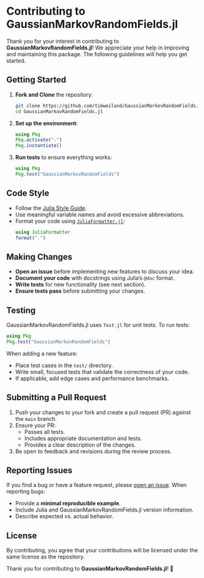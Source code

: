 # Contributing to GaussianMarkovRandomFields.jl

Thank you for your interest in contributing to **GaussianMarkovRandomFields.jl**!
We appreciate your help in improving and maintaining this package.
The following guidelines will help you get started.

## Getting Started

1. **Fork and Clone** the repository:
   ```sh
   git clone https://github.com/timweiland/GaussianMarkovRandomFields.jl.git
   cd GaussianMarkovRandomFields.jl
   ```
2. **Set up the environment**:
   ```julia
   using Pkg
   Pkg.activate(".")
   Pkg.instantiate()
   ```
3. **Run tests** to ensure everything works:
   ```julia
   using Pkg
   Pkg.test("GaussianMarkovRandomFields")
   ```

## Code Style

- Follow the [Julia Style Guide](https://docs.julialang.org/en/v1/manual/style-guide/).
- Use meaningful variable names and avoid excessive abbreviations.
- Format your code using [`JuliaFormatter.jl`](https://github.com/domluna/JuliaFormatter.jl):
  ```julia
  using JuliaFormatter
  format(".")
  ```

## Making Changes

- **Open an issue** before implementing new features to discuss your idea.
- **Document your code** with docstrings using Julia’s `@doc` format.
- **Write tests** for new functionality (see next section).
- **Ensure tests pass** before submitting your changes.

## Testing

GaussianMarkovRandomFields.jl uses `Test.jl` for unit tests. To run tests:

```julia
using Pkg
Pkg.test("GaussianMarkovRandomFields")
```

When adding a new feature:
- Place test cases in the `test/` directory.
- Write small, focused tests that validate the correctness of your code.
- If applicable, add edge cases and performance benchmarks.

## Submitting a Pull Request

1. Push your changes to your fork and create a pull request (PR) against the `main` branch.
2. Ensure your PR:
   - Passes all tests.
   - Includes appropriate documentation and tests.
   - Provides a clear description of the changes.
3. Be open to feedback and revisions during the review process.

## Reporting Issues

If you find a bug or have a feature request, please [open an issue](https://github.com/timweiland/GaussianMarkovRandomFields.jl/issues). When reporting bugs:
- Provide a **minimal reproducible example**.
- Include Julia and GaussianMarkovRandomFields.jl version information.
- Describe expected vs. actual behavior.

## License

By contributing, you agree that your contributions will be licensed under the same license as the repository.

Thank you for contributing to **GaussianMarkovRandomFields.jl**! 🚀



